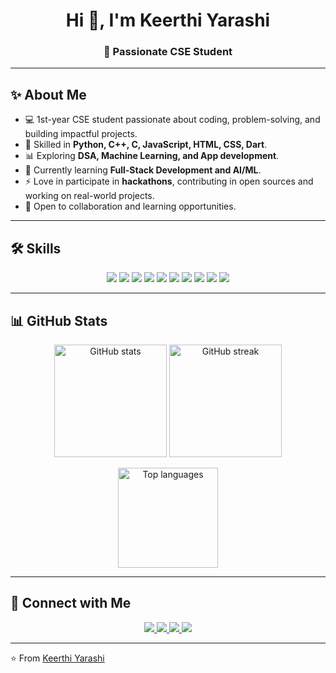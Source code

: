 <h1 align="center">Hi 👋, I'm Keerthi Yarashi</h1>
<h3 align="center">🚀 Passionate CSE Student </h3>

---

## ✨ About Me  

- 💻 1st-year CSE student passionate about coding, problem-solving, and building impactful projects.  
- 🚀 Skilled in **Python, C++, C, JavaScript, HTML, CSS, Dart**.  
- 📊 Exploring **DSA, Machine Learning, and App development**.  
- 🌱 Currently learning **Full-Stack Development and AI/ML**.  
- ⚡ Love in participate in **hackathons**, contributing in open sources and working on real-world projects. 
- 📌 Open to collaboration and learning opportunities.  

---

## 🛠️ Skills  

<p align="center">
  <img src="https://img.shields.io/badge/Python-3776AB?style=for-the-badge&logo=python&logoColor=white" />
  <img src="https://img.shields.io/badge/C++-00599C?style=for-the-badge&logo=cplusplus&logoColor=white" />
  <img src="https://img.shields.io/badge/C-00599C?style=for-the-badge&logo=c&logoColor=white" />
  <img src="https://img.shields.io/badge/HTML5-E34F26?style=for-the-badge&logo=html5&logoColor=white" />
  <img src="https://img.shields.io/badge/CSS3-1572B6?style=for-the-badge&logo=css3&logoColor=white" />
  <img src="https://img.shields.io/badge/JavaScript-F7DF1E?style=for-the-badge&logo=javascript&logoColor=black" />
  <img src="https://img.shields.io/badge/Dart-0175C2?style=for-the-badge&logo=dart&logoColor=white" />
  <img src="https://img.shields.io/badge/Notion-000000?style=for-the-badge&logo=notion&logoColor=white" />
  <img src="https://img.shields.io/badge/Vercel-000000?style=for-the-badge&logo=vercel&logoColor=white" />
  <img src="https://img.shields.io/badge/Numpy-013243?style=for-the-badge&logo=numpy&logoColor=white" />
</p>

---

## 📊 GitHub Stats  

<p align="center">
  <img src="https://github-readme-stats.vercel.app/api?username=KeerthiYarashi&show_icons=true&theme=radical" alt="GitHub stats" height="180px"/>
  <img src="https://github-readme-streak-stats.herokuapp.com/?user=KeerthiYarashi&theme=radical" alt="GitHub streak" height="180px"/>
</p>

<p align="center">
  <img src="https://github-readme-stats.vercel.app/api/top-langs/?username=KeerthiYarashi&layout=compact&theme=radical" alt="Top languages" height="160px"/>
</p>

---

## 🤝 Connect with Me  

<p align="center">
  <a href="https://keerthiyarashi.github.io/Keerthi-portfolio/">
    <img src="https://img.shields.io/badge/Portfolio-61dafb?style=for-the-badge&logo=vercel&logoColor=black" />
  </a>
  <a href="https://github.com/KeerthiYarashi">
    <img src="https://img.shields.io/badge/GitHub-181717?style=for-the-badge&logo=github&logoColor=white" />
  </a>
  <a href="https://www.linkedin.com/in/keerthi-yarashi-26ab2b335">
    <img src="https://img.shields.io/badge/LinkedIn-0A66C2?style=for-the-badge&logo=linkedin&logoColor=white" />
  </a>
  <a href="mailto:yarashikeerthi@gmail.com">
    <img src="https://img.shields.io/badge/Email-D14836?style=for-the-badge&logo=gmail&logoColor=white" />
  </a>
</p>

---
⭐️ From [Keerthi Yarashi](https://github.com/KeerthiYarashi)

